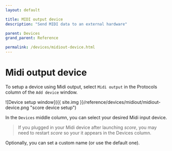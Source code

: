 ```yaml
---
layout: default

title: MIDI output device
description: "Send MIDI data to an external hardware"

parent: Devices
grand_parent: Reference

permalink: /devices/midiout-device.html
---
```


# Midi output device

To setup a device using Midi output, select `Midi output` in the Protocols column of the `Add device` window.

![Device setup window]({{ site.img }}/reference/devices/midiout/midiout-device.png "score device setup")

In the `Devices` middle column, you can select your desired Midi input device.

> If you plugged in your Midi device after launching *score*, you may need to restart *score* so your it appears in the Devices column.

Optionally, you can set a custom name (or use the default one).
